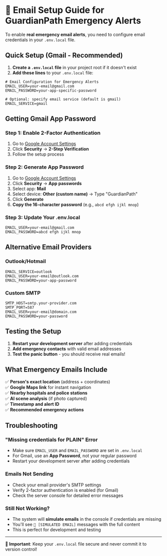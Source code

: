 # 📧 Email Setup Guide for GuardianPath Emergency Alerts

To enable **real emergency email alerts**, you need to configure email credentials in your `.env.local` file.

## Quick Setup (Gmail - Recommended)

1. **Create a `.env.local` file** in your project root if it doesn't exist
2. **Add these lines** to your `.env.local` file:

```env
# Email Configuration for Emergency Alerts
EMAIL_USER=your-email@gmail.com
EMAIL_PASSWORD=your-app-specific-password

# Optional: specify email service (default is gmail)
EMAIL_SERVICE=gmail
```

## Getting Gmail App Password

### Step 1: Enable 2-Factor Authentication
1. Go to [Google Account Settings](https://myaccount.google.com)
2. Click **Security** → **2-Step Verification**
3. Follow the setup process

### Step 2: Generate App Password
1. Go to [Google Account Settings](https://myaccount.google.com)
2. Click **Security** → **App passwords**
3. Select app: **Mail**
4. Select device: **Other (custom name)** → Type "GuardianPath"
5. Click **Generate**
6. **Copy the 16-character password** (e.g., `abcd efgh ijkl mnop`)

### Step 3: Update Your .env.local
```env
EMAIL_USER=your-email@gmail.com
EMAIL_PASSWORD=abcd efgh ijkl mnop
```

## Alternative Email Providers

### Outlook/Hotmail
```env
EMAIL_SERVICE=outlook
EMAIL_USER=your-email@outlook.com
EMAIL_PASSWORD=your-app-password
```

### Custom SMTP
```env
SMTP_HOST=smtp.your-provider.com
SMTP_PORT=587
EMAIL_USER=your-email@domain.com
EMAIL_PASSWORD=your-password
```

## Testing the Setup

1. **Restart your development server** after adding credentials
2. **Add emergency contacts** with valid email addresses
3. **Test the panic button** - you should receive real emails!

## What Emergency Emails Include

✅ **Person's exact location** (address + coordinates)  
✅ **Google Maps link** for instant navigation  
✅ **Nearby hospitals and police stations**  
✅ **AI scene analysis** (if photo captured)  
✅ **Timestamp and alert ID**  
✅ **Recommended emergency actions**  

## Troubleshooting

### "Missing credentials for PLAIN" Error
- Make sure `EMAIL_USER` and `EMAIL_PASSWORD` are set in `.env.local`
- For Gmail, use an **App Password**, not your regular password
- Restart your development server after adding credentials

### Emails Not Sending
- Check your email provider's SMTP settings
- Verify 2-factor authentication is enabled (for Gmail)
- Check the server console for detailed error messages

### Still Not Working?
- The system will **simulate emails** in the console if credentials are missing
- You'll see `📧 [SIMULATED EMAIL]` messages with the full content
- This is perfect for development and testing

---

**🚨 Important**: Keep your `.env.local` file secure and never commit it to version control!
